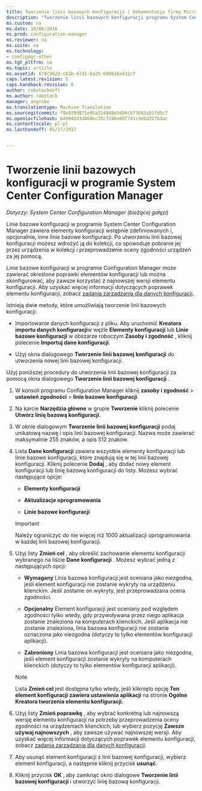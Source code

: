 ```yaml
---
title: Tworzenie linii bazowych konfiguracji | Dokumentacja firmy Microsoft
description: "Tworzenie linii bazowych konfiguracji programu System Center Configuration Manager można wdrożyć w kolekcji."
ms.custom: na
ms.date: 10/06/2016
ms.prod: configuration-manager
ms.reviewer: na
ms.suite: na
ms.technology:
- configmgr-other
ms.tgt_pltfrm: na
ms.topic: article
ms.assetid: 678c9622-c61b-47d1-ba25-690616e431c7
caps.latest.revision: 5
caps.handback.revision: 0
author: robstackmsft
ms.author: robstack
manager: angrobe
ms.translationtype: Machine Translation
ms.sourcegitcommit: f9e939d871e95a3248d8e5d96cb73063a81fd5cf
ms.openlocfilehash: 649942d3d468ec35c7246e08f741cdebd22fb3ac
ms.contentlocale: pl-pl
ms.lasthandoff: 05/17/2017


---
```

# <a name="create-configuration-baselines-in-system-center-configuration-manager"></a>Tworzenie linii bazowych konfiguracji w programie System Center Configuration Manager

*Dotyczy: System Center Configuration Manager (bieżącej gałęzi)*


Linie bazowe konfiguracji w programie System Center Configuration Manager zawiera elementy konfiguracji wstępnie zdefiniowanych i, opcjonalnie, inne linie bazowe konfiguracji. Po utworzeniu linii bazowej konfiguracji możesz wdrożyć ją do kolekcji, co spowoduje pobranie jej przez urządzenia w kolekcji i przeprowadzenie oceny zgodności urządzeń za jej pomocą.  

 Linie bazowe konfiguracji w programie Configuration Manager może zawierać określone poprawki elementów konfiguracji lub można skonfigurować, aby zawsze korzystać z najnowszej wersji elementu konfiguracji. Aby uzyskać więcej informacji dotyczących poprawek elementu konfiguracji, zobacz [zadania zarządzania dla danych konfiguracji](../../compliance/deploy-use/management-tasks-for-configuration-data.md).  

 Istnieją dwie metody, które umożliwiają tworzenie linii bazowych konfiguracji:  

-   Importowanie danych konfiguracji z pliku. Aby uruchomić **Kreatora importu danych konfiguracji**w węźle **Elementy konfiguracji** lub **Linie bazowe konfiguracji** w obszarze roboczym **Zasoby i zgodność** , kliknij polecenie **Importuj dane konfiguracji**.  

-   Użyj okna dialogowego **Tworzenie linii bazowej konfiguracji** do utworzenia nowej linii bazowej konfiguracji.  

 Użyj poniższej procedury do utworzenia linii bazowej konfiguracji za pomocą okna dialogowego **Tworzenie linii bazowej konfiguracji** .  

1.  W konsoli programu Configuration Manager kliknij **zasoby i zgodność** > **ustawień zgodności** > **linie bazowe konfiguracji**.  

3.  Na karcie **Narzędzia główne** w grupie **Tworzenie** kliknij polecenie **Utwórz linię bazową konfiguracji**.  

4.  W oknie dialogowym **Tworzenie linii bazowej konfiguracji** podaj unikatową nazwę i opis linii bazowej konfiguracji. Nazwa może zawierać maksymalnie 255 znaków, a opis 512 znaków.  

5.  Lista **Dane konfiguracji** zawiera wszystkie elementy konfiguracji lub linie bazowe konfiguracji, które znajdują się w tej linii bazowej konfiguracji. Kliknij polecenie **Dodaj** , aby dodać nowy element konfiguracji lub linię bazową konfiguracji do listy. Możesz wybrać następujące opcje:  

    -   **Elementy konfiguracji**  

    -   **Aktualizacje oprogramowania**  

    -   **Linie bazowe konfiguracji**  
      > [!IMPORTANT]
      > Należy ograniczyć do nie więcej niż 1000 aktualizacji oprogramowania w każdej linii bazowej konfiguracji.
6.  Użyj listy **Zmień cel** , aby określić zachowanie elementu konfiguracji wybranego na liście **Dane konfiguracji** . Możesz wybrać jedną z następujących opcji:  

    -   **Wymagany** Linia bazowa konfiguracji jest oceniana jako niezgodna, jeśli element konfiguracji nie zostanie wykryty na urządzeniu klienckim. Jeśli zostanie on wykryty, jest przeprowadzana ocena zgodności.  

    -   **Opcjonalny** Element konfiguracji jest oceniany pod względem zgodności tylko wtedy, gdy przywoływana przez niego aplikacja zostanie znaleziona na komputerach klienckich. Jeśli aplikacja nie zostanie znaleziona, linia bazowa konfiguracji nie zostanie oznaczona jako niezgodna (dotyczy to tylko elementów konfiguracji aplikacji).  

    -   **Zabroniony** Linia bazowa konfiguracji jest oceniana jako niezgodna, jeśli element konfiguracji zostanie wykryty na komputerach klienckich (dotyczy to tylko elementów konfiguracji aplikacji).  

    > [!NOTE]
    >  Lista **Zmień cel** jest dostępna tylko wtedy, jeśli kliknięto opcję **Ten element konfiguracji zawiera ustawienia aplikacji** na stronie **Ogólne** **Kreatora tworzenia elementu konfiguracji**.  

7.  Użyj listy **Zmień poprawkę** , aby wybrać konkretną lub najnowszą wersję elementu konfiguracji na potrzeby przeprowadzenia oceny zgodności na urządzeniach klienckich, lub wybierz pozycję **Zawsze używaj najnowszych** , aby zawsze używać najnowszej wersji. Aby uzyskać więcej informacji dotyczących poprawek elementu konfiguracji, zobacz [zadania zarządzania dla danych konfiguracji](../../compliance/deploy-use/management-tasks-for-configuration-data.md).  

8.  Aby usunąć element konfiguracji z linii bazowej konfiguracji, wybierz element konfiguracji, a następnie kliknij przycisk **usunąć**.  

9. Kliknij przycisk **OK** , aby zamknąć okno dialogowe **Tworzenie linii bazowej konfiguracji** i utworzyć linię bazową konfiguracji.  

